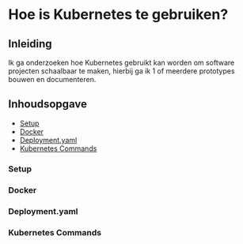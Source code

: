 # Hoe is Kubernetes te gebruiken?

## Inleiding
Ik ga onderzoeken hoe Kubernetes gebruikt kan worden om software projecten schaalbaar te maken, hierbij ga ik 1 of meerdere prototypes bouwen en documenteren.

## Inhoudsopgave
- [Setup](https://github.com/BrucevandeVen/Kubernetes/blob/main/Hoe%20is%20Kubernetes%20te%20gebruiken%3F.md#setup)
- [Docker](https://github.com/BrucevandeVen/Kubernetes/blob/main/Hoe%20is%20Kubernetes%20te%20gebruiken%3F.md#docker)
- [Deployment.yaml](https://github.com/BrucevandeVen/Kubernetes/blob/main/Hoe%20is%20Kubernetes%20te%20gebruiken%3F.md#deploymentyaml)
- [Kubernetes Commands](https://github.com/BrucevandeVen/Kubernetes/blob/main/Hoe%20is%20Kubernetes%20te%20gebruiken%3F.md#kubernetes-commands)

### Setup


### Docker

### Deployment.yaml

### Kubernetes Commands
